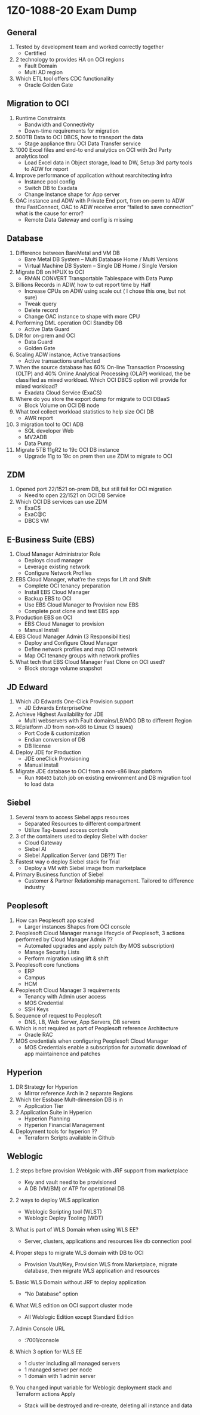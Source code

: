 # 1Z0-1088-20 Exam Dump
## General 
1.	Tested by development team and worked correctly together 
    - Certified 
1.	2 technology to provides HA on OCI regions 
    -	Fault Domain 
    - Multi AD region 
1.	Which ETL tool offers CDC functionality 
    - Oracle Golden Gate 

## Migration to OCI 
1. Runtime Constraints
    -	Bandwidth and Connectivity 
    -	Down-time requirements for migration 
1.	500TB Data to OCI DBCS, how to transport the data 
    - Stage appliance thru OCI Data Transfer service 
1. 	1000 Excel files and end-to end analytics on OCI with 3rd Party analytics tool 
    - Load Excel data in Object storage, load to DW, Setup 3rd party tools to ADW for report 
1.  Improve performance of application without rearchitecting infra 
    - Instance pool config 
    - Switch DB to Exadata 
    - Change Instance shape for App server 
1.	OAC instance and ADW with Private End port, from on-perm to ADW thru FastConnect, OAC to ADW receive error “failed to save connection” what is the cause for error? 
    - Remote Data Gateway and config is missing 

## Database 
1.	Difference between BareMetal and VM DB 
    - Bare Metal DB System – Multi Database Home / Multi Versions
    - Virtual Machine DB System – Single DB Home / Single Version 
1.	Migrate DB on HPUX to OCI 
    - RMAN CONVERT Transportable Tablespace with Data Pump
1.	Billions Records in ADW, how to cut report time by Half 
    - Increase CPUs on ADW using scale out ( I chose this one, but not sure) 
    - Tweak query 
    - Delete record 
    - Change OAC instance to shape with more CPU 
1.	Performing DML operation OCI Standby DB 
    - Active Data Guard 
1.	DR for on-prem and OCI 
    - Data Guard 
    - Golden Gate
1.	Scaling ADW instance, Active transactions
    -	Active transactions unaffected 
1. 	When the source database has 60% On-line Transaction Processing (OLTP) and 40% Online Analytical Processing (OLAP) workload, the be classified as mixed workload. Which OCI DBCS option will provide for mixed workload?
    - Exadata Cloud Service (ExaCS) 
1.	Where do you store the export dump for migrate to OCI DBaaS 
    - Block Volume on OCI DB node 
1. 	What tool collect workload statistics to help size OCI DB 
    -	AWR report 
1.  3 migration tool to OCI ADB 
    - SQL developer Web 
    - MV2ADB 
    - Data Pump 
1.  Migrate 5TB 11gR2 to 19c OCI DB instance 
    - Upgrade 11g to 19c on prem then use ZDM to migrate to OCI 
## ZDM
1. 	Opened port 22/1521 on-prem DB, but still fail for OCI migration 
    - Need to open 22/1521 on OCI DB Service  
1. 	Which OCI DB services can use ZDM 
    - ExaCS
    - ExaC@C
    - DBCS VM 
## E-Business Suite (EBS)
1.  Cloud Manager Administrator Role
    - Deploys cloud manager 
    - Leverage existing network 
    - Configure Network Profiles 
1.	EBS Cloud Manager, what’re the steps for Lift and Shift 
    - Complete OCI tenancy preparation
    - Install EBS Cloud Manager
    - Backup EBS to OCI 
    - Use EBS Cloud Manager to Provision new EBS 
    - Complete post clone and test EBS app 
1.	Production EBS on OCI
    - EBS Cloud Manager to provision 
    - Manual Install
1.	EBS Cloud Manager Admin (3 Responsibilities) 
    - Deploy and Configure Cloud Manager 
    - Define network profiles and map OCI network 
    - Map OCI tenancy groups with network profiles 
1.	What tech that EBS Cloud Manager Fast Clone on OCI used?
    - Block storage volume snapshot

## JD Edward 
1.	Which JD Edwards One-Click Provision support 
    - JD Edwards EnterpriseOne
1.	Achieve Highest Availability for JDE 
    - Multi webservers with Fault domains/LB/ADG DB to different Region 
1. 	REplatform JD from non-x86 to Linux (3 issues)
    - Port Code & customization 
    - Endian conversion of DB 
    - DB license 
1. 	Deploy JDE for Production
    - JDE oneClick Provisioning 
    - Manual install 
1. 	Migrate JDE database to OCI from a non-x86 linux platform
    - Run `R98403` batch job on existing environment and DB migration tool to load data 
## Siebel 
1. Several team to access Siebel apps resources 
    - Separated Resources to different compartment 
    - Utilize Tag-based access controls 
1. 3 of the containers used to deploy Siebel with docker
    - Cloud Gateway 
    - Siebel AI 
    - Siebel Application Server (and DB??) Tier 
1. Fastest way o deploy Siebel stack for Trial 
    - Deploy a VM with Siebel image from marketplace 
1. Primary Business function of Siebel 
    - Customer & Partner Relationship management. Tailored to difference industry 

## Peoplesoft
1.	How can Peoplesoft app scaled 
    - Larger instances Shapes from OCI console 
1.  Peoplesoft Cloud Manager manage lifecycle of Peoplesoft, 3 actions performed by Cloud Manager Admin  ??
    - Automated upgrades and apply patch (by MOS subscription)
    - Manage Security Lists 
    - Perform migration using lift & shift
1.	Peoplesoft core functions 
    - ERP 
    - Campus 
    - HCM 
1.	Peoplesoft Cloud Manager 3 requirements
    - Tenancy with Admin user access 
    - MOS Credential 
    - SSH Keys 
1.	Sequence of request to Peoplesoft 
    - DNS, LB, Web Server, App Servers, DB servers 
1.	Which is not required as part of Peoplesoft reference Architecture 
    - Oracle RAC 
1. MOS credentials when configuring Peoplesoft Cloud Manager 
    - MOS Credentials enable a subscription for automatic download of app maintainence and patches 


## Hyperion 
1. 	DR Strategy for Hyperion
    - Mirror reference Arch in 2 separate Regions 
1. Which tier Essbase Mult-dimension DB is in
    - Application Tier 
1. 2 Application Suite in Hyperion
    - Hyperion Planning 
    - Hyperion Financial Management
1.	Deployment tools for hyperion ??
    - Terraform Scripts available in Github

## Weblogic 
1.	2 steps before provision Weblgoic with JRF support from marketplace 
    - Key and vault need to be provisioned 
    - A DB (VM/BM) or ATP for operational DB

1.  2 ways to deploy WLS application 
    - Weblogic Scripting tool (WLST) 
    - Weblogic Deploy Tooling (WDT)
1.	What is part of WLS Domain when using WLS EE? 
    - Server, clusters, applications and resources like db connection pool 
1.	Proper steps to migrate WLS domain with DB to OCI 
    - Provision Vault/Key, Provision WLS from Marketplace, migrate database, then migrate WLS application and resources 
1.	Basic WLS Domain without JRF to deploy application 
    -	“No Database” option 
1. 	What WLS edition on OCI support cluster mode
    - All Weblogic Edition except Standard Edition 
1.  Admin Console URL 
    - <adminserverhostIP>:7001/console 
1.  Which 3 option for WLS EE
    - 1 cluster including all managed servers 
    - 1 managed server per node 
    - 1 domain with 1 admin server 
1.	You changed input variable for Weblogic deployment stack and Terraform actions Apply 
    - Stack will be destroyed and re-create, deleting all instance and data 

